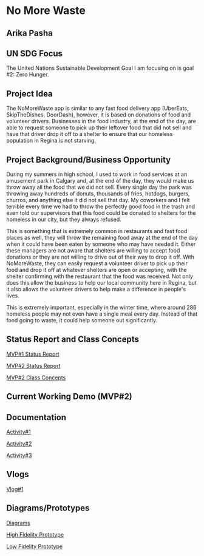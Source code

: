 # No More Waste 
## Arika Pasha

## UN SDG Focus

The United Nations Sustainable Development Goal I am focusing on is goal #2: Zero Hunger.
 
## Project Idea

The NoMoreWaste app is similar to any fast food delivery app (UberEats, SkipTheDishes, DoorDash), however, it is based on donations of food and volunteer drivers. Businesses in the food industry, at the end of the day, are able to request someone to pick up their leftover food that did not sell and have that driver drop it off to a shelter to ensure that our homeless population in Regina is not starving. 

## Project Background/Business Opportunity

During my summers in high school, I used to work in food services at an amusement park in Calgary and, at the end of the day, they would make us throw away all the food that we did not sell. Every single day the park was throwing away hundreds of donuts, thousands of fries, hotdogs, burgers, churros, and anything else it did not sell that day. My coworkers and I felt terrible every time we had to throw the perfectly good food in the trash and even told our supervisors that this food could be donated to shelters for the homeless in our city, but they always refused.  

This is something that is extremely common in restaurants and fast food places as well, they will throw the remaining food away at the end of the day when it could have been eaten by someone who may have needed it. Either these managers are not aware that shelters are willing to accept food donations or they are not willing to drive out of their way to drop it off. With NoMoreWaste, they can easily request a volunteer driver to pick up their food and drop it off at whatever shelters are open or accepting, with the shelter confirming with the restaurant that the food was received. Not only does this allow the business to help our local community here in Regina, but it also allows the volunteer drivers to help make a difference in people's lives. 

This is extremely important, especially in the winter time, where around 286 homeless people may not even have a single meal every day. Instead of that food going to waste, it could help someone out significantly. 

## Status Report and Class Concepts 
[MVP#1 Status Report](https://github.com/arikapasha/NoMoreWaste/blob/main/Documentation/09%20Project%20Status%20Report%20MVP%231.pdf)

[MVP#2 Status Report](https://github.com/arikapasha/NoMoreWaste/blob/main/Documentation/10%20Project%20Status%20Report%20MVP%232.pdf)

[MVP#2 Class Concepts](https://github.com/arikapasha/NoMoreWaste/blob/main/Documentation/11%20Project%20Class%20Concepts%20MVP%232.pdf)

## Current Working Demo (MVP#2)

## Documentation
[Activity#1](https://github.com/arikapasha/ENSE405ProjectNMW/tree/main/Documentation/Activity%231)

[Activity#2](https://github.com/arikapasha/ENSE405ProjectNMW/tree/main/Documentation/Activity%232)

[Activity#3](https://github.com/arikapasha/ENSE405ProjectNMW/tree/main/Documentation/Activity%233)


## Vlogs
[Vlog#1](https://youtu.be/De_46E4CzQ4)

## Diagrams/Prototypes
[Diagrams](https://github.com/arikapasha/ENSE405ProjectNMW/tree/main/Diagrams%20and%20Prototypes/Diagrams)

[High Fidelity Prototype](https://github.com/arikapasha/ENSE405ProjectNMW/tree/main/Diagrams%20and%20Prototypes/Prototypes/High%20Fidelity%20Prototypes)

[Low Fidelity Prototype](https://github.com/arikapasha/ENSE405ProjectNMW/tree/main/Diagrams%20and%20Prototypes/Prototypes/Low%20Fidelity%20Prototypes)



